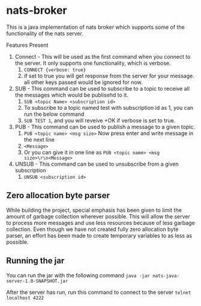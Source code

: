 # nats-broker

This is a java implementation of nats broker which supports some of the functionality of the nats server.

Features Present
1. Connect - This will be used as the first command when you connect to the server. It only supports one functionality, which is verbose.
   1. `CONNECT {verbose: true}`
   2. if set to true you will get response from the server for your message. all other keys passed would be ignored for now.
2. SUB - This command can be used to subscribe to a topic to receive all the messages which would be publisehd to it.
   1. `SUB <topic Name> <subscription id>`
   2. To subscribe to a topic named test with subscription id as 1, you can run the below command
   3. `SUB TEST 1`, and you will reveive +OK if verbose is set to true.
3. PUB - This command can be used to publish a message to a given topic.
   1. `PUB <topic name> <msg size>` Now press enter and write message in the next line
   2. `<Message>`
   3. Or you can give it in one line as `PUB <topic name> <msg size>\r\n<Message>`
4. UNSUB - This command can be used to unsubscribe from a given subscription
   1. `UNSUB <subscription id>`

## Zero allocation byte parser
While building the project, special emphasis has been given to limit the amount of garbage collection wherever possible.
This will allow the server to process more messages and use less resources because of less garbage collection.
Even though we have not created fully zero allocation byte parser, an effort has been made to create temporary variables to as less as possible.

## Running the jar
You can run the jar with the following command
`java -jar nats-java-server-1.0-SNAPSHOT.jar`

After the server has run, run this command to connect to the server
`telnet localhost 4222`
